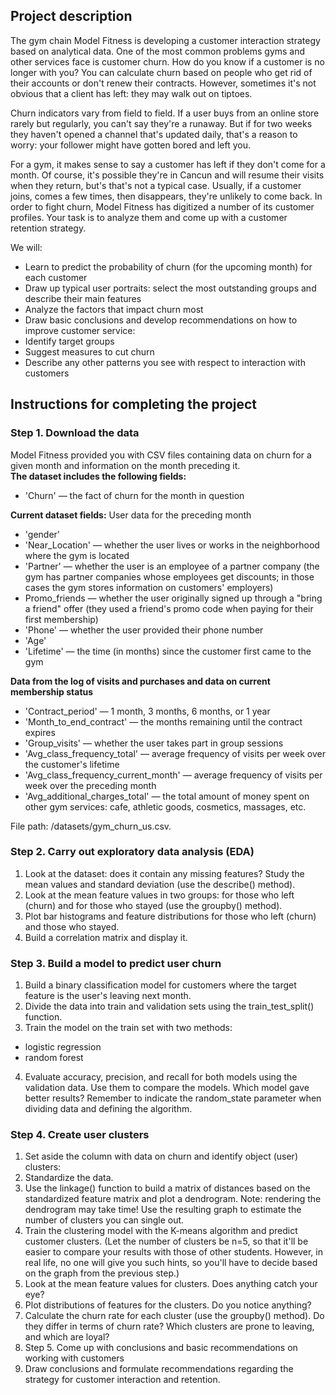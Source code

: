 ## Project description

The gym chain Model Fitness is developing a customer interaction strategy based on analytical data. 
One of the most common problems gyms and other services face is customer churn. How do you know if a customer is no longer with you? You can calculate churn based on people who get rid of their accounts or don't renew their contracts. However, sometimes it's not obvious that a client has left: they may walk out on tiptoes.

Churn indicators vary from field to field. If a user buys from an online store rarely but regularly, you can't say they're a runaway. But if for two weeks they haven't opened a channel that's updated daily, that's a reason to worry: your follower might have gotten bored and left you. 

For a gym, it makes sense to say a customer has left if they don't come for a month. Of course, it's possible they're in Cancun and will resume their visits when they return, but's that's not a typical case. Usually, if a customer joins, comes a few times, then disappears, they're unlikely to come back. 
In order to fight churn, Model Fitness has digitized a number of its customer profiles. Your task is to analyze them and come up with a customer retention strategy.

We will:
- Learn to predict the probability of churn (for the upcoming month) for each customer
- Draw up typical user portraits: select the most outstanding groups and describe their main features
- Analyze the factors that impact churn most
- Draw basic conclusions and develop recommendations on how to improve customer service:
- Identify target groups
- Suggest measures to cut churn
- Describe any other patterns you see with respect to interaction with customers

## Instructions for completing the project

### Step 1. Download the data

Model Fitness provided you with CSV files containing data on churn for a given month and information on the month preceding it.   
**The dataset includes the following fields:**
- 'Churn' — the fact of churn for the month in question

**Current dataset fields:**
User data for the preceding month
- 'gender'
- 'Near_Location' — whether the user lives or works in the neighborhood where the gym is located
- 'Partner' — whether the user is an employee of a partner company (the gym has partner companies whose employees get discounts; in those cases the gym stores information on customers' employers)
- Promo_friends — whether the user originally signed up through a "bring a friend" offer (they used a friend's promo code when paying for their first membership)
- 'Phone' — whether the user provided their phone number
- 'Age'
- 'Lifetime' — the time (in months) since the customer first came to the gym

**Data from the log of visits and purchases and data on current membership status**
- 'Contract_period' — 1 month, 3 months, 6 months, or 1 year
- 'Month_to_end_contract' — the months remaining until the contract expires
- 'Group_visits' — whether the user takes part in group sessions
- 'Avg_class_frequency_total' — average frequency of visits per week over the customer's lifetime
- 'Avg_class_frequency_current_month' — average frequency of visits per week over the preceding month
- 'Avg_additional_charges_total' — the total amount of money spent on other gym services: cafe, athletic goods, cosmetics, massages, etc.

File path: /datasets/gym_churn_us.csv.

### Step 2. Carry out exploratory data analysis (EDA)

1. Look at the dataset: does it contain any missing features? Study the mean values and standard deviation (use the describe() method).
2. Look at the mean feature values in two groups: for those who left (churn) and for those who stayed (use the groupby() method).
3. Plot bar histograms and feature distributions for those who left (churn) and those who stayed.
4. Build a correlation matrix and display it.

### Step 3. Build a model to predict user churn 

1. Build a binary classification model for customers where the target feature is the user's leaving next month.
2. Divide the data into train and validation sets using the train_test_split() function.
3. Train the model on the train set with two methods:
 - logistic regression
 - random forest
4. Evaluate accuracy, precision, and recall for both models using the validation data. Use them to compare the models. Which model gave better results?
Remember to indicate the random_state parameter when dividing data and defining the algorithm. 

### Step 4. Create user clusters

1. Set aside the column with data on churn and identify object (user) clusters: 
2. Standardize the data.
3. Use the linkage() function to build a matrix of distances based on the standardized feature matrix and plot a dendrogram. Note: rendering the dendrogram may take time! Use the resulting graph to estimate the number of clusters you can single out.
4. Train the clustering model with the K-means algorithm and predict customer clusters. (Let the number of clusters be n=5, so that it'll be easier to compare your results with those of other students. However, in real life, no one will give you such hints, so you'll have to decide based on the graph from the previous step.)
5. Look at the mean feature values for clusters. Does anything catch your eye?
6. Plot distributions of features for the clusters. Do you notice anything?
7. Calculate the churn rate for each cluster (use the groupby() method). Do they differ in terms of churn rate? Which clusters are prone to leaving, and which are loyal?
8. Step 5. Come up with conclusions and basic recommendations on working with customers
9. Draw conclusions and formulate recommendations regarding the strategy for customer interaction and retention.  
